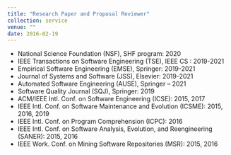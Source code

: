 ```yaml
---
title: "Research Paper and Proposal Reviewer"
collection: service
venue: ""
date: 2016-02-19
---
```


* National Science Foundation (NSF), SHF program: 2020
* IEEE Transactions on Software Engineering (TSE), IEEE CS : 2019-2021
* Empirical Software Engineering (EMSE), Springer: 2019-2021
* Journal of Systems and Software (JSS), Elsevier: 2019-2021
* Automated Software Engineering (AUSE), Springer – 2021
* Software Quality Journal (SQJ), Springer: 2019
* ACM/IEEE Intl. Conf. on Software Engineering (ICSE): 2015, 2017
* IEEE Intl. Conf. on Software Maintenance and Evolution (ICSME): 2015, 2016, 2019
* IEEE Intl. Conf. on Program Comprehension (ICPC): 2016
* IEEE Intl. Conf. on Software Analysis, Evolution, and Reengineering (SANER): 2015, 2016
* IEEE Work. Conf. on Mining Software Repositories (MSR): 2015, 2016
